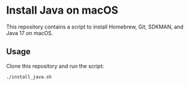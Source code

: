 # Install Java on macOS

This repository contains a script to install Homebrew, Git, SDKMAN, and Java 17 on macOS.

## Usage

Clone this repository and run the script:

```bash
./install_java.sh
